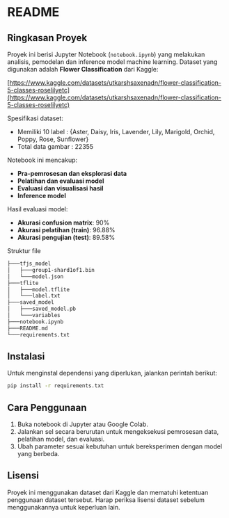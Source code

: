 # README

## Ringkasan Proyek

Proyek ini berisi Jupyter Notebook (`notebook.ipynb`) yang melakukan analisis, pemodelan dan inference model machine learning. Dataset yang digunakan adalah **Flower Classification** dari Kaggle:

[https://www.kaggle.com/datasets/utkarshsaxenadn/flower-classification-5-classes-roselilyetc](https://www.kaggle.com/datasets/utkarshsaxenadn/flower-classification-5-classes-roselilyetc)

Spesifikasi dataset:
- Memiliki 10 label : {Aster, Daisy, Iris, Lavender, Lily, Marigold, Orchid, Poppy, Rose, Sunflower}
- Total data gambar : 22355

Notebook ini mencakup:
- **Pra-pemrosesan dan eksplorasi data**
- **Pelatihan dan evaluasi model**
- **Evaluasi dan visualisasi hasil**
- **Inference model**


Hasil evaluasi model:
- **Akurasi confusion matrix**: 90%
- **Akurasi pelatihan (train)**: 96.88%
- **Akurasi pengujian (test)**: 89.58%

Struktur file
```md 
├───tfjs_model 
│   ├───group1-shard1of1.bin 
│   └───model.json 
├───tflite 
│   ├───model.tflite 
│   └───label.txt 
├───saved_model 
│   ├───saved_model.pb 
│   └───variables 
├───notebook.ipynb 
├───README.md 
└───requirements.txt
```

## Instalasi

Untuk menginstal dependensi yang diperlukan, jalankan perintah berikut:

```bash
pip install -r requirements.txt
```

## Cara Penggunaan

1. Buka notebook di Jupyter atau Google Colab.
2. Jalankan sel secara berurutan untuk mengeksekusi pemrosesan data, pelatihan model, dan evaluasi.
3. Ubah parameter sesuai kebutuhan untuk bereksperimen dengan model yang berbeda.

## Lisensi

Proyek ini menggunakan dataset dari Kaggle dan mematuhi ketentuan penggunaan dataset tersebut. Harap periksa lisensi dataset sebelum menggunakannya untuk keperluan lain.


